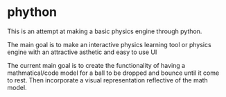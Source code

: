 # phython
This is an attempt at making a basic physics engine through python. 

The main goal is to make an interactive physics learning tool or physics engine 
with an attractive asthetic and easy to use UI

The current main goal is to create the functionality of having a mathmatical/code model for 
a ball to be dropped and bounce until it come to rest.
Then incorporate a visual representation reflective of the math model.
